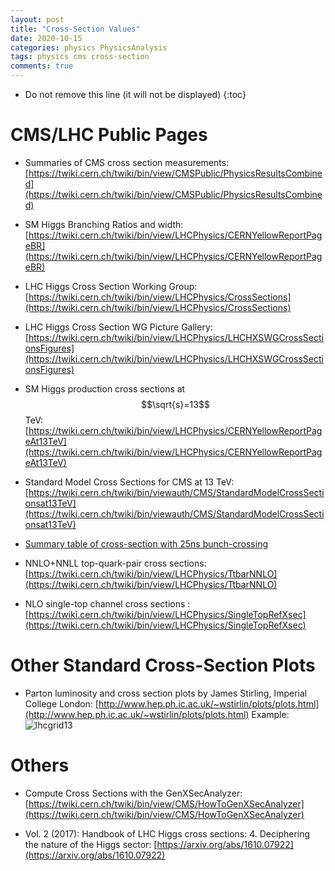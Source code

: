 ```yaml
---
layout: post
title: "Cross-Section Values"
date: 2020-10-15
categories: physics PhysicsAnalysis
tags: physics cms cross-section
comments: true
---
```


* Do not remove this line (it will not be displayed)
{:toc}

# CMS/LHC Public Pages

* Summaries of CMS cross section measurements: [https://twiki.cern.ch/twiki/bin/view/CMSPublic/PhysicsResultsCombined](https://twiki.cern.ch/twiki/bin/view/CMSPublic/PhysicsResultsCombined)

* SM Higgs Branching Ratios and width: [https://twiki.cern.ch/twiki/bin/view/LHCPhysics/CERNYellowReportPageBR](https://twiki.cern.ch/twiki/bin/view/LHCPhysics/CERNYellowReportPageBR)

* LHC Higgs Cross Section Working Group: [https://twiki.cern.ch/twiki/bin/view/LHCPhysics/CrossSections](https://twiki.cern.ch/twiki/bin/view/LHCPhysics/CrossSections)

* LHC Higgs Cross Section WG Picture Gallery: [https://twiki.cern.ch/twiki/bin/view/LHCPhysics/LHCHXSWGCrossSectionsFigures](https://twiki.cern.ch/twiki/bin/view/LHCPhysics/LHCHXSWGCrossSectionsFigures)

* SM Higgs production cross sections at $$\sqrt{s}=13$$ TeV: [https://twiki.cern.ch/twiki/bin/view/LHCPhysics/CERNYellowReportPageAt13TeV](https://twiki.cern.ch/twiki/bin/view/LHCPhysics/CERNYellowReportPageAt13TeV)

* Standard Model Cross Sections for CMS at 13 TeV: [https://twiki.cern.ch/twiki/bin/viewauth/CMS/StandardModelCrossSectionsat13TeV](https://twiki.cern.ch/twiki/bin/viewauth/CMS/StandardModelCrossSectionsat13TeV)

* [Summary table of cross-section with 25ns bunch-crossing](https://twiki.cern.ch/twiki/bin/view/CMS/SummaryTable1G25ns)

* NNLO+NNLL top-quark-pair cross sections: [https://twiki.cern.ch/twiki/bin/view/LHCPhysics/TtbarNNLO](https://twiki.cern.ch/twiki/bin/view/LHCPhysics/TtbarNNLO)

* NLO single-top channel cross sections : [https://twiki.cern.ch/twiki/bin/view/LHCPhysics/SingleTopRefXsec](https://twiki.cern.ch/twiki/bin/view/LHCPhysics/SingleTopRefXsec)

# Other Standard Cross-Section Plots

* Parton luminosity and cross section plots by James Stirling, Imperial College London: [http://www.hep.ph.ic.ac.uk/~wstirlin/plots/plots.html](http://www.hep.ph.ic.ac.uk/~wstirlin/plots/plots.html)
   Example: ![lhcgrid13](http://www.hep.ph.ic.ac.uk/~wstirlin/plots/lhcgrid13.jpg)

# Others

* Compute Cross Sections with the GenXSecAnalyzer: [https://twiki.cern.ch/twiki/bin/view/CMS/HowToGenXSecAnalyzer](https://twiki.cern.ch/twiki/bin/view/CMS/HowToGenXSecAnalyzer)

* Vol. 2 (2017): Handbook of LHC Higgs cross sections: 4. Deciphering the nature of the Higgs sector: [https://arxiv.org/abs/1610.07922](https://arxiv.org/abs/1610.07922)
